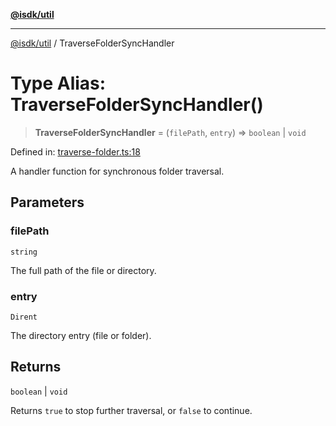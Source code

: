 [**@isdk/util**](../README.md)

***

[@isdk/util](../globals.md) / TraverseFolderSyncHandler

# Type Alias: TraverseFolderSyncHandler()

> **TraverseFolderSyncHandler** = (`filePath`, `entry`) => `boolean` \| `void`

Defined in: [traverse-folder.ts:18](https://github.com/isdk/util.js/blob/4a17f40c6487cc8186e888c58b4e6268f4dcb357/src/traverse-folder.ts#L18)

A handler function for synchronous folder traversal.

## Parameters

### filePath

`string`

The full path of the file or directory.

### entry

`Dirent`

The directory entry (file or folder).

## Returns

`boolean` \| `void`

Returns `true` to stop further traversal, or `false` to continue.
